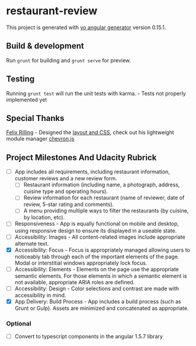 # restaurant-review

This project is generated with [yo angular generator](https://github.com/yeoman/generator-angular)
version 0.15.1.

## Build & development

Run `grunt` for building and `grunt serve` for preview.

## Testing

Running `grunt test` will run the unit tests with karma.
    - Tests not properly implemented yet
    
## Special Thanks
  [Felix Rilling](https://github.com/FelixRilling) - Designed the [layout and CSS](http://codepen.io/teachtyler/pen/rrJxKP), check out his lightweight module manager [chevron.js](https://github.com/FelixRilling/chevron.js)



## Project Milestones And Udacity Rubrick
 - [ ] App includes all requirements, including restaurant information, customer reviews and a new review form.
   - [ ] Restaurant information (including name, a photograph, address, cuisine type and operating hours). 
   - [ ] Review information for each restaurant (name of reviewer, date of review, 5-star rating and comments).
   - [ ] A menu providing multiple ways to filter the restaurants (by cuisine, by location, etc).
 - [ ] Responsiveness - App is equally functional on mobile and desktop, using responsive design to ensure its displayed in a useable state.
 - [ ] Accessibility: Images - All content-related images include appropriate alternate text.
 - [x] Accessibility: Focus - Focus is appropriately managed allowing users to noticeably tab through each of the important elements of the page. Modal or interstitial windows appropriately lock focus.
 - [ ] Accessibility: Elements - Elements on the page use the appropriate semantic elements. For those elements in which a semantic element is not available, appropriate ARIA roles are defined.
 - [ ] Accessibility: Design - Color selections and contrast are made with accessibility in mind.
 - [x] App Delivery: Build Process - App includes a build process (such as Grunt or Gulp). Assets are minimized and concatenated as appropriate.
 
### Optional
 - [ ] Convert to typescript components in the angular 1.5.7 library
